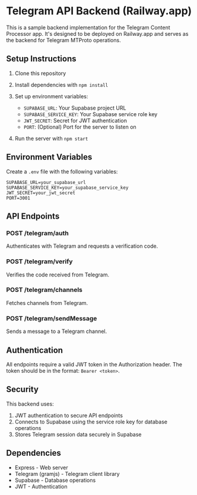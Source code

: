 
# Telegram API Backend (Railway.app)

This is a sample backend implementation for the Telegram Content Processor app. It's designed to be deployed on Railway.app and serves as the backend for Telegram MTProto operations.

## Setup Instructions

1. Clone this repository
2. Install dependencies with `npm install`
3. Set up environment variables:
   - `SUPABASE_URL`: Your Supabase project URL
   - `SUPABASE_SERVICE_KEY`: Your Supabase service role key
   - `JWT_SECRET`: Secret for JWT authentication
   - `PORT`: (Optional) Port for the server to listen on

4. Run the server with `npm start`

## Environment Variables

Create a `.env` file with the following variables:

```
SUPABASE_URL=your_supabase_url
SUPABASE_SERVICE_KEY=your_supabase_service_key
JWT_SECRET=your_jwt_secret
PORT=3001
```

## API Endpoints

### POST /telegram/auth
Authenticates with Telegram and requests a verification code.

### POST /telegram/verify
Verifies the code received from Telegram.

### POST /telegram/channels
Fetches channels from Telegram.

### POST /telegram/sendMessage
Sends a message to a Telegram channel.

## Authentication

All endpoints require a valid JWT token in the Authorization header.
The token should be in the format: `Bearer <token>`.

## Security

This backend uses:
1. JWT authentication to secure API endpoints
2. Connects to Supabase using the service role key for database operations
3. Stores Telegram session data securely in Supabase

## Dependencies

- Express - Web server
- Telegram (gramjs) - Telegram client library
- Supabase - Database operations
- JWT - Authentication

